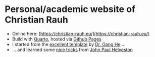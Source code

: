 # Personal/academic website of Christian Rauh

* Online here: [https://christian-rauh.eu/](https://christian-rauh.eu/)
* Build with [Quarto](https://quarto.org/docs/websites/), hosted via [Github Pages](https://quarto.org/docs/publishing/github-pages.html)
* I started from the [excellent template](https://github.com/drganghe/quarto-academic-website-template) by [Dr. Gang He](https://github.com/drganghe) ...
* ... and learned some [nice tricks](https://github.com/jhelvy/jhelvy_quarto) from [John Paul Helveston](https://www.jhelvy.com/)

